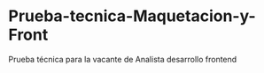 # Prueba-tecnica-Maquetacion-y-Front
Prueba técnica para la vacante de Analista desarrollo frontend
